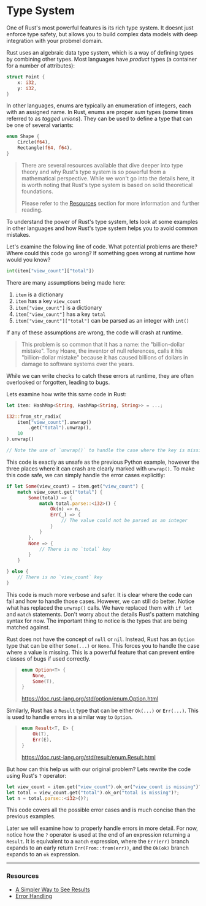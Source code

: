 # Type System

One of Rust's most powerful features is its rich type system. It doesnt just enforce type safety, but allows you to build complex data models with deep integration with your probmel domain.

Rust uses an algebraic data type system, which is a way of defining types by combining other types. Most languages have *product* types (a container for a number of attributes):

```rust
struct Point {
    x: i32,
    y: i32,
}
```

In other languages, enums are typically an enumeration of integers, each
with an assigned name. In Rust, enums are proper *sum* types (some times
referred to as *tagged unions*). They can be used to define a type that can
be one of several variants:

```rust
enum Shape {
    Circle(f64),
    Rectangle(f64, f64),
}
```

> There are several resources available that dive deeper into type theory and why Rust's type system is so powerful from a mathematical perspective. While we won't go into the details here, it is worth noting that Rust's type system is based on solid theoretical foundations.
>
> Please refer to the [Resources](#resources) section for more information and further reading.

To understand the power of Rust's type system, lets look at some examples in other languages and how Rust's type system helps you to avoid common mistakes.

Let's examine the folowing line of code. What potential problems are there? Where could this code go wrong? If something goes wrong at runtime how would you know?

```python
int(item["view_count"]["total"])
```

There are many assumptions being made here:

1. `item` is a dictionary
1. `item` has a key `view_count`
1. `item["view_count"]` is a dictionary
1. `item["view_count"]` has a key `total`
1. `item["view_count"]["total"]` can be parsed as an integer with `int()`

If any of these assumptions are wrong, the code will crash at runtime.

> This problem is so common that it has a name: the "billion-dollar mistake". Tony Hoare, the inventor of null references, calls it his "billion-dollar mistake" because it has caused billions of dollars in damage to software systems over the years.

While we can write checks to catch these errors at runtime, they are often overlooked or forgotten, leading to bugs.

Lets examine how write this same code in Rust:

```rust
let item: HashMap<String, HashMap<String, String>> = ...;

i32::from_str_radix(
    item["view_count"].unwrap()
        .get("total").unwrap(),
    10
).unwrap()

// Note the use of `unwrap()` to handle the case where the key is missing
```

This code is exactly as unsafe as the previous Python example, however the three places where it can crash are clearly marked with `unwrap()`. To make this code safe, we can simply handle the error cases explicitly:

```rust
if let Some(view_count) = item.get("view_count") {
    match view_count.get("total") {
        Some(total) => {
            match total.parse::<i32>() {
                Ok(n) => n,
                Err(_) => {
                    // The value could not be parsed as an integer
                }
            }
        },
        None => {
            // There is no `total` key
        }
    }

} else {
    // There is no `view_count` key
}
```

This code is much more verbose and safer. It is clear where the code can fail and how to handle those cases. However, we can still do better. Notice what has replaced the `unwrap()` calls. We have replaced them with `if let` and `match` statements. Don't worry about the details Rust's pattern matching syntax for now. The important thing to notice is the types that are being matched against.

Rust does not have the concept of `null` or `nil`. Instead, Rust has an `Option` type that can be either `Some(...)` or `None`. This forces you to handle the case where a value is missing. This is a powerful feature that can prevent entire classes of bugs if used correctly.

> ```rust
> enum Option<T> {
>     None,
>     Some(T),
> }
> ```
>
> https://doc.rust-lang.org/std/option/enum.Option.html

Similarly, Rust has a `Result` type that can be either `Ok(...)` or `Err(...)`. This is used to handle errors in a similar way to `Option`.

> ```rust
> enum Result<T, E> {
>     Ok(T),
>     Err(E),
> }
> ```
>
> https://doc.rust-lang.org/std/result/enum.Result.html

But how can this help us with our original problem? Lets rewrite the code using Rust's `?` operator:

```rust
let view_count = item.get("view_count").ok_or("view_count is missing")?;
let total = view_count.get("total").ok_or("total is missing")?;
let n = total.parse::<i32>()?;
```

This code covers all the possible error cases and is much concise than the previous examples.

Later we will examine how to properly handle errors in more detail. For now, notice how the `?` operator is used at the end of an expression returning a `Result`. It is equivalent to a `match` expression, where the `Err(err)` branch expands to an early return `Err(From::from(err))`, and the `Ok(ok)` branch expands to an `ok` expression.

---

### Resources

- [A Simpler Way to See Results](https://www.youtube.com/watch?v=s5S2Ed5T-dc&t=3s&ab_channel=LoganSmith)
- [Error Handling](https://doc.rust-lang.org/rust-by-example/error.html)
